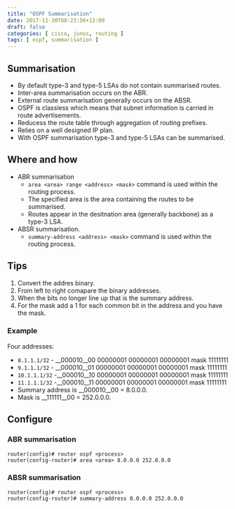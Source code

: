 ```yaml
---
title: "OSPF Summarisation"
date: 2017-11-30T08:23:56+13:00
draft: false
categories: [ cisco, junos, routing ]
tags: [ ospf, summarisation ]
---
```


## Summarisation
* By default type-3 and type-5 LSAs do not contain summarised routes.
* Inter-area summarisation occurs on the ABR.
* External route summarisation generally occurs on the ABSR.
* OSPF is classless which means that subnet information is carried in route advertisements.
* Reducess the route table through aggregation of routing prefixes.
* Relies on a well designed IP plan.
* With OSPF summarisation type-3 and type-5 LSAs can be summarised.

## Where and how
* ABR summarisation
  * `area <area> range <address> <mask>` command is used within the routing process.
  * The specified area is the area containing the routes to be summarised.
  * Routes appear in the desitnation area (generally backbone) as a type-3 LSA.
* ABSR summarisation.
  * `summary-address <address> <mask>` command is used within the routing process.

## Tips
1. Convert the addres binary.
2. From left to right comapare the binary addresses.
3. When the bits no longer line up that is the summary address.
4. For the mask add a 1 for each common bit in the address and you have the mask.

### Example
Four addresses:

* `8.1.1.1/32` - __000010__00 00000001 00000001 00000001 mask 11111111
* `9.1.1.1/32` - __000010__01 00000001 00000001 00000001 mask 11111111
* `10.1.1.1/32` -__000010__10 00000001 00000001 00000001 mask 11111111
* `11.1.1.1/32` -__000010__11 00000001 00000001 00000001 mask 11111111
* Summary address is __000010__00 = 8.0.0.0.
* Mask is __111111__00 = 252.0.0.0.

## Configure
### ABR summarisation
```
router(config)# router ospf <process>
router(config-router)# area <area> 8.0.0.0 252.0.0.0
```

### ABSR summarisation
```
router(config)# router ospf <process>
router(config-router)# summary-address 8.0.0.0 252.0.0.0
```

